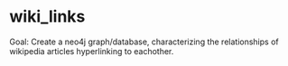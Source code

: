 # wiki_links
Goal: Create a neo4j graph/database, characterizing the relationships of wikipedia articles hyperlinking to eachother.
